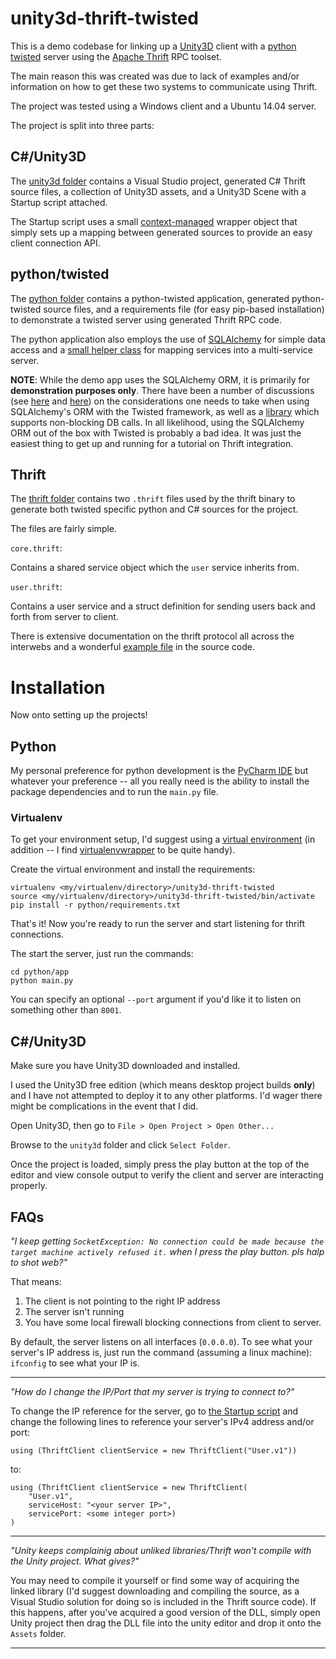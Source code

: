# unity3d-thrift-twisted

This is a demo codebase for linking up a [Unity3D](http://unity3d.com/) client with a [python twisted](https://twistedmatrix.com/trac/) server using the [Apache Thrift](https://thrift.apache.org/) RPC toolset.

The main reason this was created was due to lack of examples and/or information on how to get these two systems to communicate using Thrift.

The project was tested using a Windows client and a Ubuntu 14.04 server.

The project is split into three parts:
## C#/Unity3D ##

The [unity3d folder](blob/master/unity3d) contains a Visual Studio project, generated C# Thrift source files, a collection of Unity3D assets, and a Unity3D Scene with a Startup script attached.

The Startup script uses a small [context-managed](https://msdn.microsoft.com/en-us/library/yh598w02.aspx) wrapper object that simply sets up a mapping between generated sources to provide an easy client connection API.


## python/twisted ##
The [python folder](blob/master/python) contains a python-twisted application, generated python-twisted source files, and a requirements file (for easy pip-based installation) to demonstrate a twisted server using generated Thrift RPC code.

The python application also employs the use of [SQLAlchemy](http://www.sqlalchemy.org/) for simple data access and a [small helper class](blob/master/python/app/services/core.py) for mapping services into a multi-service server.

**NOTE**: While the demo app uses the SQLAlchemy ORM, it is primarily for **demonstration purposes only**. There have been a number of discussions (see [here](http://stackoverflow.com/questions/21076105/is-this-an-acceptable-way-to-make-threaded-sqlalchemy-queries-from-twisted) and [here](http://stackoverflow.com/questions/3017101/twisted-sqlalchemy-and-the-best-way-to-do-it)) on the considerations one needs to take when using SQLAlchemy's ORM with the Twisted framework, as well as a [library](http://blog.atleastfornow.net/2013/alchimia/) which supports non-blocking DB calls. In all likelihood, using the SQLAlchemy ORM out of the box with Twisted is probably a bad idea. It was just the easiest thing to get up and running for a tutorial on Thrift integration.

## Thrift ##
The [thrift folder](blob/master/thrift) contains two `.thrift` files used by the thrift binary to generate both twisted specific python and C# sources for the project.

The files are fairly simple. 

`core.thrift`:

Contains a shared service object which the `user` service inherits from.

`user.thrift`:

Contains a user service and a struct definition for sending users back and forth from server to client.

There is extensive documentation on the thrift protocol all across the interwebs and a wonderful [example file](https://git-wip-us.apache.org/repos/asf?p=thrift.git;a=blob_plain;f=tutorial/tutorial.thrift) in the source code.

# Installation #
Now onto setting up the projects!
## Python ###
My personal preference for python development is the [PyCharm IDE](https://www.jetbrains.com/pycharm/) but whatever your preference -- all you really need is the ability to install the package dependencies and to run the `main.py` file.

### Virtualenv ###
To get your environment setup, I'd suggest using a [virtual environment](https://virtualenv.pypa.io/en/latest/) (in addition -- I find [virtualenvwrapper](https://virtualenvwrapper.readthedocs.org/en/latest/) to be quite handy).

Create the virtual environment and install the requirements:


	virtualenv <my/virtualenv/directory>/unity3d-thrift-twisted
	source <my/virtualenv/directory>/unity3d-thrift-twisted/bin/activate
	pip install -r python/requirements.txt

That's it! Now you're ready to run the server and start listening for thrift connections.

The start the server, just run the commands:

	cd python/app
	python main.py

You can specify an optional `--port` argument if you'd like it to listen on something other than `8001`.

## C#/Unity3D ##

Make sure you have Unity3D downloaded and installed.

I used the Unity3D free edition (which means desktop project builds **only**) and I have not attempted to deploy it to any other platforms. I'd wager there might be complications in the event that I did.

Open Unity3D, then go to `File > Open Project > Open Other...`

Browse to the `unity3d` folder and click `Select Folder`.

Once the project is loaded, simply press the play button at the top of the editor and view console output to verify the client and server are interacting properly.


## FAQs ##

*"I keep getting `SocketException: No connection could be made because the target machine actively refused it.` when I press the play button. pls halp to shot web?"*


That means:

1. The client is not pointing to the right IP address
2. The server isn't running
3. You have some local firewall blocking connections from client to server.

By default, the server listens on all interfaces (`0.0.0.0`). To see what your server's IP address is, just run the command (assuming a linux machine): `ifconfig` to see what your IP is.

----------

*"How do I change the IP/Port that my server is trying to connect to?"*

To change the IP reference for the server, go to [the Startup script](blob/master/unity3d/Assets/Startup.cs) and change the following lines to reference your server's IPv4 address and/or port:

	using (ThriftClient clientService = new ThriftClient("User.v1"))
to:

	using (ThriftClient clientService = new ThriftClient(
		"User.v1", 
		serviceHost: "<your server IP>", 
		servicePort: <some integer port>)
	)



----------
*"Unity keeps complainig about unliked libraries/Thrift won't compile with the Unity project. What gives?"*

You may need to compile it yourself or find some way of acquiring the linked library (I'd suggest downloading and compiling the source, as a Visual Studio solution for doing so is included in the Thrift source code). If this happens, after you've acquired a good version of the DLL, simply open Unity project then drag the DLL file into the unity editor and drop it onto the `Assets` folder.

----------

